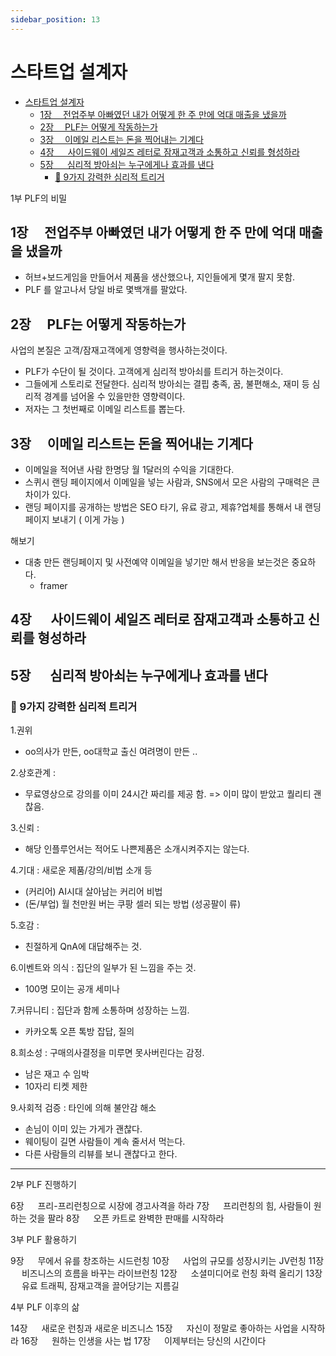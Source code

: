 ```yaml
---
sidebar_position: 13
---
```


# 스타트업 설계자  

- [스타트업 설계자](#스타트업-설계자)
  - [1장 　전업주부 아빠였던 내가 어떻게 한 주 만에 억대 매출을 냈을까](#1장-전업주부-아빠였던-내가-어떻게-한-주-만에-억대-매출을-냈을까)
  - [2장 　PLF는 어떻게 작동하는가](#2장-plf는-어떻게-작동하는가)
  - [3장 　이메일 리스트는 돈을 찍어내는 기계다](#3장-이메일-리스트는-돈을-찍어내는-기계다)
  - [4장 　 사이드웨이 세일즈 레터로 잠재고객과 소통하고 신뢰를 형성하라](#4장--사이드웨이-세일즈-레터로-잠재고객과-소통하고-신뢰를-형성하라)
  - [5장 　 심리적 방아쇠는 누구에게나 효과를 낸다](#5장--심리적-방아쇠는-누구에게나-효과를-낸다)
    - [📌 9가지 강력한 심리적 트리거](#-9가지-강력한-심리적-트리거)


1부 PLF의 비밀

## 1장 　전업주부 아빠였던 내가 어떻게 한 주 만에 억대 매출을 냈을까  

- 허브+보드게임을 만들어서 제품을 생산했으나, 지인들에게 몇개 팔지 못함.  
- PLF 를 알고나서 당일 바로 몇백개를 팔았다.  

## 2장 　PLF는 어떻게 작동하는가

사업의 본질은 고객/잠재고객에게 영향력을 행사하는것이다.  
- PLF가 수단이 될 것이다. 고객에게 심리적 방아쇠를 트리거 하는것이다.  
- 그들에게 스토리로 전달한다. 심리적 방아쇠는 결핍 충족, 꿈, 불편해소, 재미 등 심리적 경계를 넘어올 수 있을만한 영향력이다.  
- 저자는 그 첫번째로 이메일 리스트를 뽑는다.    

## 3장 　이메일 리스트는 돈을 찍어내는 기계다  

- 이메일을 적어낸 사람 한명당 월 1달러의 수익을 기대한다.  
- 스퀴시 랜딩 페이지에서 이메일을 넣는 사람과, SNS에서 모은 사람의 구매력은 큰 차이가 있다.  
- 랜딩 페이지를 공개하는 방법은 SEO 타기, 유료 광고, 제휴?업체를 통해서 내 랜딩페이지 보내기 ( 이게 가능 )  

해보기  
- 대충 만든 랜딩페이지 및 사전예약 이메일을 넣기만 해서 반응을 보는것은 중요하다.  
  - framer 


## 4장 　 사이드웨이 세일즈 레터로 잠재고객과 소통하고 신뢰를 형성하라  


## 5장 　 심리적 방아쇠는 누구에게나 효과를 낸다  


### 📌 9가지 강력한 심리적 트리거 

1.권위 
- oo의사가 만든, oo대학교 출신 여려명이 만든 .. 

2.상호관계 : 
- 무료영상으로 강의를 이미 24시간 짜리를 제공 함. => 이미 많이 받았고 퀄리티 괜찮음.  

3.신뢰 : 
- 해당 인플루언서는 적어도 나쁜제품은 소개시켜주지는 않는다.  

4.기대 : 새로운 제품/강의/비법 소개 등 
- (커리어) AI시대 살아남는 커리어 비법    
- (돈/부업) 월 천만원 버는 쿠팡 셀러 되는 방법 (성공팔이 류)   

5.호감 : 
- 친절하게 QnA에 대답해주는 것.  

6.이벤트와 의식 : 집단의 일부가 된 느낌을 주는 것.  
- 100명 모이는 공개 세미나 

7.커뮤니티 : 집단과 함께 소통하며 성장하는 느낌. 
- 카카오톡 오픈 톡방 잡답, 질의  

8.희소성 : 구매의사결정을 미루면 못사버린다는 감정.  
- 남은 재고 수 임박   
- 10자리 티켓 제한  

9.사회적 검증 : 타인에 의해 불안감 해소  
- 손님이 이미 있는 가게가 괜찮다.  
- 웨이팅이 길면 사람들이 계속 줄서서 먹는다.  
- 다른 사람들의 리뷰를 보니 괜찮다고 한다.   

--- 

2부 PLF 진행하기

6장 　 프리-프리런칭으로 시장에 경고사격을 하라
7장 　 프리런칭의 힘, 사람들이 원하는 것을 팔라
8장 　 오픈 카트로 완벽한 판매를 시작하라

3부 PLF 활용하기

9장 　  무에서 유를 창조하는 시드런칭
10장 　 사업의 규모를 성장시키는 JV런칭
11장 　 비즈니스의 흐름을 바꾸는 라이브런칭
12장 　 소셜미디어로 런칭 화력 올리기
13장 　 유료 트래픽, 잠재고객을 끌어당기는 지름길

4부 PLF 이후의 삶

14장 　 새로운 런칭과 새로운 비즈니스
15장 　 자신이 정말로 좋아하는 사업을 시작하라
16장 　 원하는 인생을 사는 법
17장 　 이제부터는 당신의 시간이다